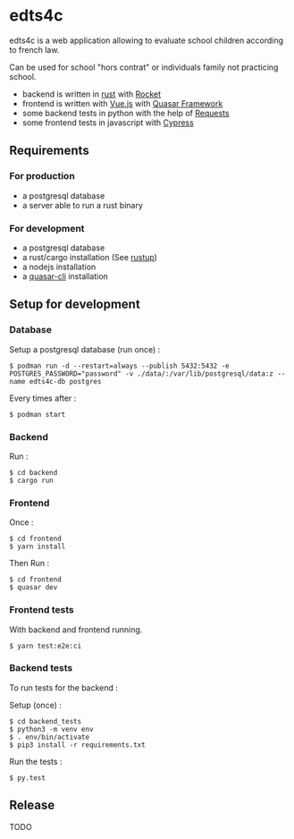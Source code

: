 # edts4c

edts4c is a web application allowing to evaluate school children according to french law.

Can be used for school "hors contrat" or individuals family not practicing school.


* backend is written in [rust](https://www.rust-lang.org/) with [Rocket](https://rocket.rs)
* frontend is written with [Vue.js](https://vuejs.org/) with [Quasar Framework](https://quasar.dev/)
* some backend tests in python with the help of [Requests](https://requests.readthedocs.io/en/master/)
* some frontend tests in javascript with [Cypress](https://www.cypress.io/)


## Requirements

### For production

* a postgresql database
* a server able to run a rust binary


### For development

* a postgresql database
* a rust/cargo installation (See [rustup](https://rustup.rs/))
* a nodejs installation
* a [quasar-cli](https://quasar.dev/quasar-cli/installation) installation


## Setup for development

### Database

Setup a postgresql database (run once) :

```
$ podman run -d --restart=always --publish 5432:5432 -e POSTGRES_PASSWORD="password" -v ./data/:/var/lib/postgresql/data:z --name edts4c-db postgres
```

Every times after :

```
$ podman start
```

### Backend

Run :

```
$ cd backend
$ cargo run
```

### Frontend

Once :

```
$ cd frontend
$ yarn install
```


Then Run :

```
$ cd frontend
$ quasar dev
```

### Frontend tests

With backend and frontend running.

```
$ yarn test:e2e:ci
```

### Backend tests

To run tests for the backend :

Setup (once) :

```
$ cd backend_tests
$ python3 -m venv env
$ . env/bin/activate
$ pip3 install -r requirements.txt
```

Run the tests :

```
$ py.test
```

## Release

TODO

